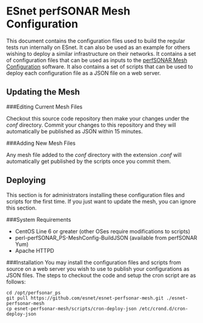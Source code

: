 ESnet perfSONAR Mesh Configuration
==================================

This document contains the configuration files used to build the regular tests run internally on ESnet. It can also be used as an example for others wishing to deploy a similar infrastructure on their networks. It contains a set of configuration files that can be used as inputs to the [perfSONAR Mesh Configuration](http://code.google.com/p/perfsonar-ps/wiki/MeshConfigurationInstallation) software. It also contains a set of scripts that can be used to deploy each configuration file as a JSON file on a web server.

Updating the Mesh
-----------------

###Editing Current Mesh Files

Checkout this source code repository then make your changes under the *conf* directory. Commit your changes to this repository and they will automatically be published as JSON within 15 minutes.

###Adding New Mesh Files

Any mesh file added to the *conf* directory with the extension *.conf* will automatically get published by the scripts once you commit them.

Deploying
----------
This section is for administrators installing these configuration files and scripts for the first time. If you just want to update the mesh, you can ignore this section.

###System Requirements
 * CentOS Line 6 or greater (other OSes require modifications to scripts)
 * perl-perfSONAR_PS-MeshConfig-BuildJSON (available from perfSONAR Yum)
 * Apache HTTPD

###Installation
You may install the configuration files and scripts from source on a web server you wish to use to publish your configurations as JSON files. The steps to checkout the code and setup the cron script are as follows:
```
cd /opt/perfsonar_ps
git pull https://github.com/esnet/esnet-perfsonar-mesh.git ./esnet-perfsonar-mesh
cp esnet-perfsonar-mesh/scripts/cron-deploy-json /etc/crond.d/cron-deploy-json
```




